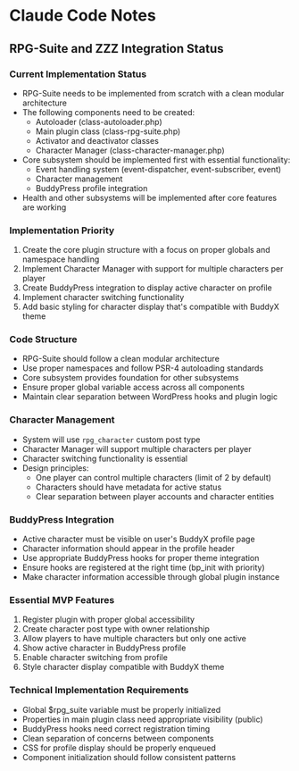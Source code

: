 # Claude Code Notes

## RPG-Suite and ZZZ Integration Status

### Current Implementation Status
- RPG-Suite needs to be implemented from scratch with a clean modular architecture
- The following components need to be created:
  - Autoloader (class-autoloader.php) 
  - Main plugin class (class-rpg-suite.php)
  - Activator and deactivator classes
  - Character Manager (class-character-manager.php)
- Core subsystem should be implemented first with essential functionality:
  - Event handling system (event-dispatcher, event-subscriber, event)
  - Character management
  - BuddyPress profile integration
- Health and other subsystems will be implemented after core features are working

### Implementation Priority
1. Create the core plugin structure with a focus on proper globals and namespace handling
2. Implement Character Manager with support for multiple characters per player
3. Create BuddyPress integration to display active character on profile
4. Implement character switching functionality
5. Add basic styling for character display that's compatible with BuddyX theme

### Code Structure
- RPG-Suite should follow a clean modular architecture
- Use proper namespaces and follow PSR-4 autoloading standards
- Core subsystem provides foundation for other subsystems
- Ensure proper global variable access across all components
- Maintain clear separation between WordPress hooks and plugin logic

### Character Management
- System will use `rpg_character` custom post type
- Character Manager will support multiple characters per player
- Character switching functionality is essential
- Design principles:
  - One player can control multiple characters (limit of 2 by default)
  - Characters should have metadata for active status
  - Clear separation between player accounts and character entities

### BuddyPress Integration
- Active character must be visible on user's BuddyX profile page
- Character information should appear in the profile header
- Use appropriate BuddyPress hooks for proper theme integration
- Ensure hooks are registered at the right time (bp_init with priority)
- Make character information accessible through global plugin instance

### Essential MVP Features
1. Register plugin with proper global accessibility
2. Create character post type with owner relationship
3. Allow players to have multiple characters but only one active
4. Show active character in BuddyPress profile
5. Enable character switching from profile
6. Style character display compatible with BuddyX theme

### Technical Implementation Requirements
- Global $rpg_suite variable must be properly initialized
- Properties in main plugin class need appropriate visibility (public)
- BuddyPress hooks need correct registration timing
- Clean separation of concerns between components
- CSS for profile display should be properly enqueued
- Component initialization should follow consistent patterns